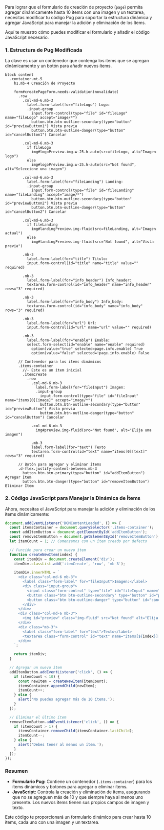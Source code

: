 Para lograr que el formulario de creación de proyecto (`page`) permita agregar dinámicamente hasta 10 ítems con una imagen y un textarea, necesitas modificar tu código Pug para soportar la estructura dinámica y agregar JavaScript para manejar la adición y eliminación de los ítems.

Aquí te muestro cómo puedes modificar el formulario y añadir el código JavaScript necesario.

### 1. Estructura de Pug Modificada

La clave es usar un contenedor que contenga los ítems que se agregan dinámicamente y un botón para añadir nuevos ítems.

```pug
block content
  .container.mt-5
    h1.mb-4 Creación de Proyecto

    form#createPageForm.needs-validation(novalidate)
      .row
        .col-md-6.mb-3
          label.form-label(for="fileLogo") Logo:
          .input-group
            input.form-control(type="file" id="fileLogo" name="fileLogo" accept="image/*")
            button.btn.btn-outline-secondary(type="button" id="previewButton1") Vista previa
            button.btn.btn-outline-danger(type="button" id="cancelButton1") Cancelar

        .col-md-6.mb-3
          if fileLogo
            img#logoPreview.img.w-25.h-auto(src=fileLogo, alt="Imagen logo")
          else
            img#logoPreview.img.w-25.h-auto(src="Not found", alt="Seleccione una imagen")

        .col-md-6.mb-3
          label.form-label(for="fileLanding") Landing:
          .input-group
            input.form-control(type="file" id="fileLanding" name="fileLanding" accept="image/*")
            button.btn.btn-outline-secondary(type="button" id="previewButton2") Vista previa
            button.btn.btn-outline-danger(type="button" id="cancelButton2") Cancelar

        .col-md-6.mb-3
          if fileLanding
            img#landingPreview.img-fluid(src=fileLanding, alt="Imagen actual")
          else
            img#landingPreview.img-fluid(src="Not found", alt="Vista previa")
        
        .mb-3
          label.form-label(for="title") Titulo:
          input.form-control(id="title" name="title" value="" required)

        .mb-3
          label.form-label(for="info_header") Info_header:
          textarea.form-control(id="info_header" name="info_header" rows="3" required)

        .mb-3
          label.form-label(for="info_body") Info_body:
          textarea.form-control(id="info_body" name="info_body" rows="3" required)

        .mb-3
          label.form-label(for="url") Url:
          input.form-control(id="url" name="url" value="" required)

        .mb-3
          label.form-label(for="enable") Enable:
          select.form-select(id="enable" name="enable" required)
            option(value="true" selected=page.info.enable) True
            option(value="false" selected=!page.info.enable) False

      // Contenedor para los items dinámicos
      .items-container
        //- Este es un item inicial
        .itemCreate
          .row 
            .col-md-6.mb-3
              label.form-label(for="fileInput") Imagen: 
              .input-group   
                input.form-control(type="file" id="fileInput" name="items[0][image]" accept="image/*")
                button.btn.btn-outline-secondary(type="button" id="previewButton") Vista previa
                button.btn.btn-outline-danger(type="button" id="cancelButton") Cancelar 
        
            .col-md-6.mb-3
              img#preview.img-fluid(src="Not found", alt="Elija una imagen")
        
            .mb-3 
            label.form-label(for="text") Texto 
            textarea.form-control(id="text" name="items[0][text]" rows="3" required)

      // Botón para agregar y eliminar ítems
      .d-flex.justify-content-between.mb-3
        button.btn.btn-primary(type="button" id="addItemButton") Agregar Ítem
        button.btn.btn-danger(type="button" id="removeItemButton") Eliminar Ítem
```

### 2. Código JavaScript para Manejar la Dinámica de Ítems

Ahora, necesitas el JavaScript para manejar la adición y eliminación de los ítems dinámicamente:

```javascript
document.addEventListener('DOMContentLoaded', () => {
  const itemsContainer = document.querySelector('.items-container');
  const addItemButton = document.getElementById('addItemButton');
  const removeItemButton = document.getElementById('removeItemButton');
  let itemCount = 1; // Comenzamos con un ítem creado por defecto

  // Función para crear un nuevo ítem
  function createNewItem(index) {
    const itemDiv = document.createElement('div');
    itemDiv.classList.add('itemCreate', 'row', 'mb-3');

    itemDiv.innerHTML = `
      <div class="col-md-6 mb-3">
        <label class="form-label" for="fileInput">Imagen:</label>
        <div class="input-group">
          <input class="form-control" type="file" id="fileInput" name="items[${index}][image]" accept="image/*">
          <button class="btn btn-outline-secondary" type="button" id="previewButton">Vista previa</button>
          <button class="btn btn-outline-danger" type="button" id="cancelButton">Cancelar</button>
        </div>
      </div>
      <div class="col-md-6 mb-3">
        <img id="preview" class="img-fluid" src="Not found" alt="Elija una imagen">
      </div>
      <div class="mb-3">
        <label class="form-label" for="text">Texto</label>
        <textarea class="form-control" id="text" name="items[${index}][text]" rows="3" required></textarea>
      </div>
    `;

    return itemDiv;
  }

  // Agregar un nuevo ítem
  addItemButton.addEventListener('click', () => {
    if (itemCount < 10) {
      const newItem = createNewItem(itemCount);
      itemsContainer.appendChild(newItem);
      itemCount++;
    } else {
      alert('No puedes agregar más de 10 ítems.');
    }
  });

  // Eliminar el último ítem
  removeItemButton.addEventListener('click', () => {
    if (itemCount > 1) {
      itemsContainer.removeChild(itemsContainer.lastChild);
      itemCount--;
    } else {
      alert('Debes tener al menos un ítem.');
    }
  });
});
```

### Resumen

- **Formulario Pug:** Contiene un contenedor (`.items-container`) para los ítems dinámicos y botones para agregar o eliminar ítems.
- **JavaScript:** Controla la creación y eliminación de ítems, asegurando que no se agreguen más de 10 y que siempre haya al menos uno presente. Los nuevos ítems tienen sus propios campos de imagen y texto.

Este código te proporcionará un formulario dinámico para crear hasta 10 ítems, cada uno con una imagen y un textarea.